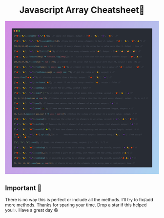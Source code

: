 <h1 align="center">
  Javascript Array Cheatsheet👾
</h1>

![image](image.png)

## Important 🚨

There is no way this is perfect or include all the methods. I'll try to fix/add more methods. Thanks for sparing your time. Drop a star if this helped you✨. Have a great day 😃
